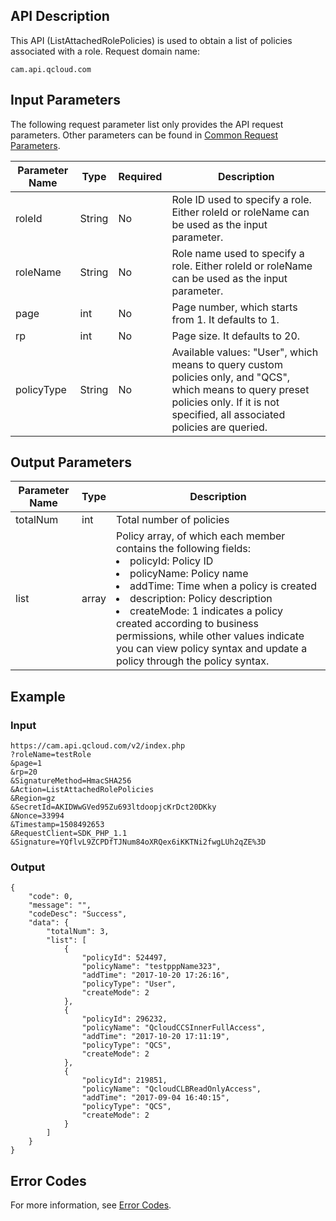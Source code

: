 ## API Description

This API (ListAttachedRolePolicies) is used to obtain a list of policies associated with a role.
Request domain name:

```
cam.api.qcloud.com
```

## Input Parameters 

The following request parameter list only provides the API request parameters. Other parameters can be found in [Common Request Parameters](https://cloud.tencent.com/document/api/213/6976).

| Parameter Name | Type | Required | Description |
| ---------- | ------ | ---- | ------------------------------------------------------------ |
| roleId | String | No | Role ID used to specify a role. Either roleId or roleName can be used as the input parameter. |
| roleName | String | No | Role name used to specify a role. Either roleId or roleName can be used as the input parameter. |
| page | int | No | Page number, which starts from 1. It defaults to 1. |
| rp | int | No | Page size. It defaults to 20. |
| policyType | String | No | Available values: "User", which means to query custom policies only, and "QCS", which means to query preset policies only. If it is not specified, all associated policies are queried. |

## Output Parameters 

| Parameter Name | Type | Description |
| -------- | ----- | ------------------------------------------------------------ |
| totalNum | int | Total number of policies |
| list | array | Policy array, of which each member contains the following fields:<li>policyId: Policy ID <li>policyName: Policy name<li>addTime: Time when a policy is created<li>description: Policy description<li>createMode: 1 indicates a policy created according to business permissions, while other values indicate you can view policy syntax and update a policy through the policy syntax. |

## Example 
### Input
```
https://cam.api.qcloud.com/v2/index.php
?roleName=testRole
&page=1
&rp=20
&SignatureMethod=HmacSHA256
&Action=ListAttachedRolePolicies
&Region=gz
&SecretId=AKIDWwGVed95Zu693ltdoopjcKrDct20DKky
&Nonce=33994
&Timestamp=1508492653
&RequestClient=SDK_PHP_1.1
&Signature=YQflvL9ZCPDfTJNum84oXRQex6iKKTNi2fwgLUh2qZE%3D
```

### Output

```
{
    "code": 0,
    "message": "",
    "codeDesc": "Success",
    "data": {
        "totalNum": 3,
        "list": [
            {
                "policyId": 524497,
                "policyName": "testpppName323",
                "addTime": "2017-10-20 17:26:16",
                "policyType": "User",
                "createMode": 2
            },
            {
                "policyId": 296232,
                "policyName": "QcloudCCSInnerFullAccess",
                "addTime": "2017-10-20 17:11:19",
                "policyType": "QCS",
                "createMode": 2
            },
            {
                "policyId": 219851,
                "policyName": "QcloudCLBReadOnlyAccess",
                "addTime": "2017-09-04 16:40:15",
                "policyType": "QCS",
                "createMode": 2
            }
        ]
    }
}
```

## Error Codes
For more information, see [Error Codes](https://cloud.tencent.com/document/product/598/13884).

